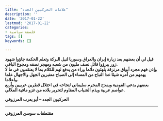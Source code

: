 ```yaml
---
title: "علامات الحركيين الجدد"
description: ''
date: '2017-01-22'
lastmod: '2017-01-22'
categories:
- فلسفة سياسية
tags: []
keywords: []

---
```

**قيل لي أن بعضهم بعد زيارة إيران والعراق وسوريا لنيل البركة وتعلم الحكمة جاؤوا شهود زور يبرؤوا قاتل نصف مليون من شعبه ومهجر نصفه ومجوع الباقي.**  
 **وإذن فهم مجرد أبواق مرتزقة يلهثون دائما وراء من يدفع لهم للكلام بما لا يعتقدون في ما لا يهمهم من أمره شيئا عدا النباح من المساء إلى الصباح معتبرين الجهل والاجهال علما واعلاما.**  
 **بعضهم يدعي القومية ويمدح المجرم سليماني لنجاحه في احتلال قطرين عربيين وأربع عواصم عربية ويذم الشباب المقاوم لتحرير بلاده من غزو مافية الملالي**.

**الحركيون الجدد – أبو يعرب المرزوقي**

---

**مقتطفات سوسن المرزوقي**

###